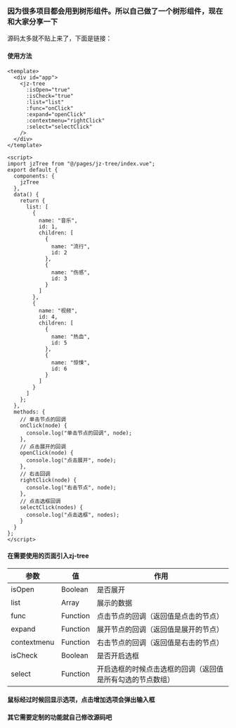 ### 因为很多项目都会用到树形组件。所以自己做了一个树形组件，现在和大家分享一下
源码太多就不贴上来了，下面是链接：
#### 使用方法
```
<template>
  <div id="app">
    <jz-tree
      :isOpen="true"
      :isCheck="true"
      :list="list"
      :func="onClick"
      :expand="openClick"
      :contextmenu="rightClick"
      :select="selectClick"
    />
  </div>
</template>

<script>
import jzTree from "@/pages/jz-tree/index.vue";
export default {
  components: {
    jzTree
  },
  data() {
    return {
      list: [
        {
          name: "音乐",
          id: 1,
          children: [
            {
              name: "流行",
              id: 2
            },
            {
              name: "伤感",
              id: 3
            }
          ]
        },
        {
          name: "视频",
          id: 4,
          children: [
            {
              name: "热血",
              id: 5
            },
            {
              name: "惊悚",
              id: 6
            }
          ]
        }
      ]
    };
  },
  methods: {
    // 单击节点的回调
    onClick(node) {
      console.log("单击节点的回调", node);
    },
    // 点击展开的回调
    openClick(node) {
      console.log("点击展开", node);
    },
    // 右击回调
    rightClick(node) {
      console.log("右击节点", node);
    },
    // 点击选框回调
    selectClick(nodes) {
      console.log("点击选框", nodes);
    }
  }
};
</script>
```
#### 在需要使用的页面引入zj-tree
| 参数 | 值 | 作用 |
|--|--|--|
| isOpen | Boolean | 是否展开 |
| list | Array | 展示的数据 |
| func | Function | 点击节点的回调（返回值是点击的节点） |
| expand | Function | 展开节点的回调（返回值是展开的节点） |
| contextmenu | Function | 右击节点的回调（返回值是右击的节点） |
| isCheck | Boolean | 是否开启选框 |
| select | Function | 开启选框的时候点击选框的回调（返回值是所有勾选的节点数组） |
#### 鼠标经过时候回显示选项，点击增加选项会弹出输入框
#### 其它需要定制的功能就自己修改源码吧

